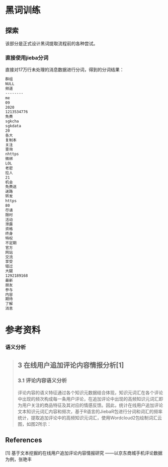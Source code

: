 # 黑词训练

## 探索

该部分是正式设计黑词提取流程前的各种尝试。

### 直接使用jieba分词

直接对17万行未处理的消息数据进行分词，得到的分词结果：

```txt
群组
NULL
频道
--------
me
09
2020
1213534776
免费
sgkcha
sgkdata
20
各大
复制本
关注
查询
nhttps
微绑
LOL
老密
拉人
21
机会
免费送
迷路
转发
https
80
尽请
限时
活动
泄露
资格
终身
特权
不定期
官方
网站
交流
享受
错过
大腿
1292189168
最新
朋友
参与
内容
期待
了解
消息
```



# 参考资料

### 语义分析

>   ## 3 在线用户追加评论内容情报分析[1]
>
>   ### 3.1 评论内容语义分析
>
>   评论内容的语义特征通过各个知识元数据结合体现，知识元词汇在各个评论中出现的频次构成每一条用户评论，在追加评论中出现的高频知识元词汇即为用户关注的商品特征及其对应的情感反馈。因此，统计在线用户追加评论文本知识元词汇内容和频次，基于R语言的JiebaR包进行分词和词汇的频率统计，提取追加评论中的高频知识元词汇，使用Wordcloud2包绘制词汇云图，如图2所示：





## References

\[1] 基于文本挖掘的在线用户追加评论内容情报研究 ——以京东商城手机评论数据为例，张艳丰

